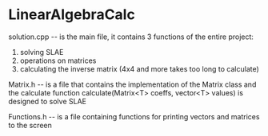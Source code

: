 # LinearAlgebraCalc

solution.cpp -- is the main file, it contains 3 functions of the entire project:
1) solving SLAE
2) operations on matrices
3) calculating the inverse matrix (4x4 and more takes too long to calculate)


Matrix.h -- is a file that contains the implementation of the Matrix class and the calculate function
calculate(Matrix\<T> coeffs, vector\<T> values) is designed to solve SLAE


Functions.h -- is a file containing functions for printing vectors and matrices to the screen
